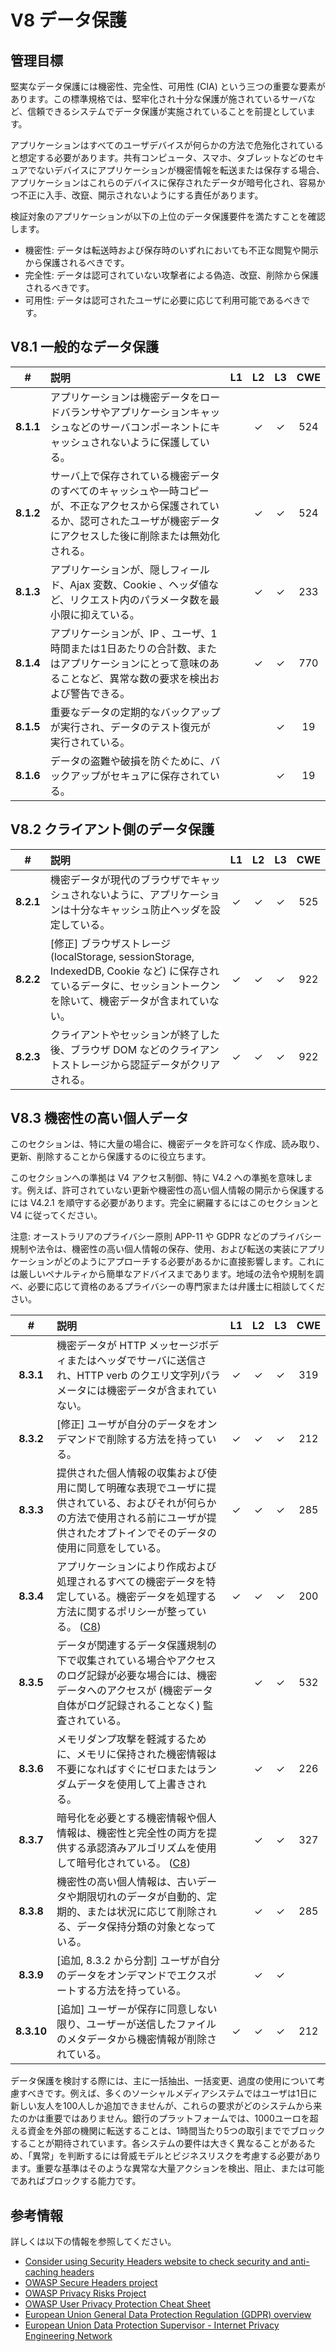 # V8 データ保護

## 管理目標

堅実なデータ保護には機密性、完全性、可用性 (CIA) という三つの重要な要素があります。この標準規格では、堅牢化され十分な保護が施されているサーバなど、信頼できるシステムでデータ保護が実施されていることを前提としています。

アプリケーションはすべてのユーザデバイスが何らかの方法で危殆化されていると想定する必要があります。共有コンピュータ、スマホ、タブレットなどのセキュアでないデバイスにアプリケーションが機密情報を転送または保存する場合、アプリケーションはこれらのデバイスに保存されたデータが暗号化され、容易かつ不正に入手、改竄、開示されないようにする責任があります。

検証対象のアプリケーションが以下の上位のデータ保護要件を満たすことを確認します。

* 機密性: データは転送時および保存時のいずれにおいても不正な閲覧や開示から保護されるべきです。
* 完全性: データは認可されていない攻撃者による偽造、改竄、削除から保護されるべきです。
* 可用性: データは認可されたユーザに必要に応じて利用可能であるべきです。

## V8.1 一般的なデータ保護

| # | 説明 | L1 | L2 | L3 | CWE |
| :---: | :--- | :---: | :---:| :---: | :---: |
| **8.1.1** | アプリケーションは機密データをロードバランサやアプリケーションキャッシュなどのサーバコンポーネントにキャッシュされないように保護している。 | | ✓ | ✓ | 524 |
| **8.1.2** | サーバ上で保存されている機密データのすべてのキャッシュや一時コピーが、不正なアクセスから保護されているか、認可されたユーザが機密データにアクセスした後に削除または無効化される。 | | ✓ | ✓ | 524 |
| **8.1.3** | アプリケーションが、隠しフィールド、Ajax 変数、Cookie 、ヘッダ値など、リクエスト内のパラメータ数を最小限に抑えている。 | | ✓ | ✓ | 233 |
| **8.1.4** | アプリケーションが、IP 、ユーザ、1時間または1日あたりの合計数、またはアプリケーションにとって意味のあることなど、異常な数の要求を検出および警告できる。 | | ✓ | ✓ | 770 |
| **8.1.5** | 重要なデータの定期的なバックアップが実行され、データのテスト復元が実行されている。 | | | ✓ | 19 |
| **8.1.6** | データの盗難や破損を防ぐために、バックアップがセキュアに保存されている。 | | | ✓ | 19 |

## V8.2 クライアント側のデータ保護

| # | 説明 | L1 | L2 | L3 | CWE |
| :---: | :--- | :---: | :---:| :---: | :---: |
| **8.2.1** | 機密データが現代のブラウザでキャッシュされないように、アプリケーションは十分なキャッシュ防止ヘッダを設定している。 | ✓ | ✓ | ✓ | 525 |
| **8.2.2** | [修正] ブラウザストレージ (localStorage, sessionStorage, IndexedDB, Cookie など) に保存されているデータに、セッショントークンを除いて、機密データが含まれていない。 | ✓ | ✓ | ✓ | 922 |
| **8.2.3** | クライアントやセッションが終了した後、ブラウザ DOM などのクライアントストレージから認証データがクリアされる。 | ✓ | ✓ | ✓ | 922 |

## V8.3 機密性の高い個人データ

このセクションは、特に大量の場合に、機密データを許可なく作成、読み取り、更新、削除することから保護するのに役立ちます。

このセクションへの準拠は V4 アクセス制御、特に V4.2 への準拠を意味します。例えば、許可されていない更新や機密性の高い個人情報の開示から保護するには V4.2.1 を順守する必要があります。完全に網羅するにはこのセクションと V4 に従ってください。

注意: オーストラリアのプライバシー原則 APP-11 や GDPR などのプライバシー規制や法令は、機密性の高い個人情報の保存、使用、および転送の実装にアプリケーションがどのようにアプローチする必要があるかに直接影響します。これには厳しいペナルティから簡単なアドバイスまであります。地域の法令や規制を調べ、必要に応じて資格のあるプライバシーの専門家または弁護士に相談してください。

| # | 説明 | L1 | L2 | L3 | CWE |
| :---: | :--- | :---: | :---:| :---: | :---: |
| **8.3.1** | 機密データが HTTP メッセージボディまたはヘッダでサーバに送信され、HTTP verb のクエリ文字列パラメータには機密データが含まれていない。 | ✓ | ✓ | ✓ | 319 |
| **8.3.2** | [修正] ユーザが自分のデータをオンデマンドで削除する方法を持っている。 | ✓ | ✓ | ✓ | 212 |
| **8.3.3** | 提供された個人情報の収集および使用に関して明確な表現でユーザに提供されている、およびそれが何らかの方法で使用される前にユーザが提供されたオプトインでそのデータの使用に同意をしている。 | ✓ | ✓ | ✓ | 285 |
| **8.3.4** | アプリケーションにより作成および処理されるすべての機密データを特定している。機密データを処理する方法に関するポリシーが整っている。 ([C8](https://owasp.org/www-project-proactive-controls/#div-numbering)) | ✓ | ✓ | ✓ | 200 |
| **8.3.5** | データが関連するデータ保護規制の下で収集されている場合やアクセスのログ記録が必要な場合には、機密データへのアクセスが (機密データ自体がログ記録されることなく) 監査されている。 | | ✓ | ✓ | 532 |
| **8.3.6** | メモリダンプ攻撃を軽減するために、メモリに保持された機密情報は不要になればすぐにゼロまたはランダムデータを使用して上書きされる。 | | ✓ | ✓ | 226 |
| **8.3.7** | 暗号化を必要とする機密情報や個人情報は、機密性と完全性の両方を提供する承認済みアルゴリズムを使用して暗号化されている。 ([C8](https://owasp.org/www-project-proactive-controls/#div-numbering)) | | ✓ | ✓ | 327 |
| **8.3.8** | 機密性の高い個人情報は、古いデータや期限切れのデータが自動的、定期的、または状況に応じて削除される、データ保持分類の対象となっている。 | | ✓ | ✓ | 285 |
| **8.3.9** | [追加, 8.3.2 から分割] ユーザが自分のデータをオンデマンドでエクスポートする方法を持っている。 | | ✓ | ✓ | |
| **8.3.10** | [追加] ユーザーが保存に同意しない限り、ユーザーが送信したファイルのメタデータから機密情報が削除されている。 | ✓ | ✓ | ✓ | 212 |

データ保護を検討する際には、主に一括抽出、一括変更、過度の使用について考慮すべきです。例えば、多くのソーシャルメディアシステムではユーザは1日に新しい友人を100人しか追加できませんが、これらの要求がどのシステムから来たのかは重要ではありません。銀行のプラットフォームでは、1000ユーロを超える資金を外部の機関に転送することは、1時間当たり5つの取引まででブロックすることが期待されています。各システムの要件は大きく異なることがあるため、「異常」を判断するには脅威モデルとビジネスリスクを考慮する必要があります。重要な基準はそのような異常な大量アクションを検出、阻止、または可能であればブロックする能力です。

## 参考情報

詳しくは以下の情報を参照してください。

* [Consider using Security Headers website to check security and anti-caching headers](https://securityheaders.io)
* [OWASP Secure Headers project](https://owasp.org/www-project-secure-headers/)
* [OWASP Privacy Risks Project](https://owasp.org/www-project-top-10-privacy-risks/)
* [OWASP User Privacy Protection Cheat Sheet](https://cheatsheetseries.owasp.org/cheatsheets/User_Privacy_Protection_Cheat_Sheet.html)
* [European Union General Data Protection Regulation (GDPR) overview](https://edps.europa.eu/data-protection_en)
* [European Union Data Protection Supervisor - Internet Privacy Engineering Network](https://edps.europa.eu/data-protection/ipen-internet-privacy-engineering-network_en)
